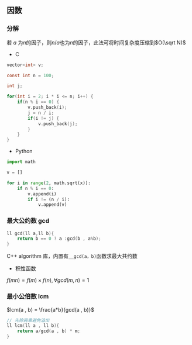 <!--
 * @Description: 
 * @Version: 1.0
 * @Author: DaLao
 * @Email: dalao_li@163.com
 * @Date: 2021-11-24 21:45:43
 * @LastEditors: dalao
 * @LastEditTime: 2022-04-20 21:41:17
-->

## 因数


### 分解


若 $a$ 为$n$的因子，则$n/a$也为$n$的因子，此法可将时间复杂度压缩到$O(\sqrt N)$

- C

```c
vector<int> v;

const int n = 100;

int j;

for(int i = 2; i * i <= n; i++) {
    if(n % i == 0) {
        v.push_back(i);
        j = n / i;
        if(i != j) {
            v.push_back(j);
        }
    }
}
```


- Python

```py
import math

v = []

for i in range(2, math.sqrt(x)):
    if n % i == 0:
        v.append(i)
        if i != (n / i):
            v.append(v)
```



### 最大公约数 gcd


```c
ll gcd(ll a,ll b){
    return b == 0 ? a :gcd(b , a%b);
}
```
C++ algorithm 库，内置有`__gcd(a，b)`函数求最大共约数


- 积性函数

$f(mn) = f(m) \times f(n) , \forall gcd(m , n) = 1$



### 最小公倍数 lcm


$lcm(a , b) = \frac{a*b}{gcd(a , b)}$

```c
// 先除再乘避免溢出
ll lcm(ll a , ll b){
    return a/gcd(a , b) * m;
}
```

